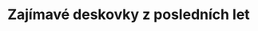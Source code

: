 --- 
layout: article  
title: Zajímavé deskovky z posledních let  
authors: Petr "ilgir" Chval  
tags: Deskové hry  
---  